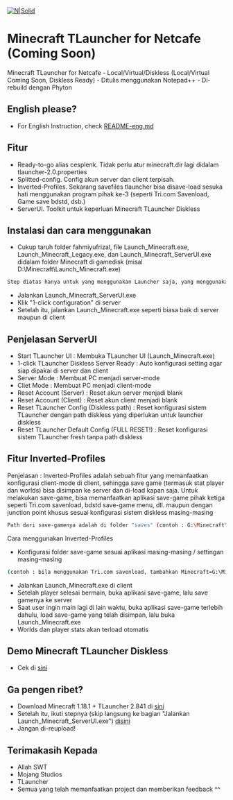 [![N|Solid](https://apkmody.io/wp-content/uploads/2018/07/Minecraft-MOD-APK-by-APKMODY.jpg)](#)

# Minecraft TLauncher for Netcafe (Coming Soon)

Minecraft TLauncher for Netcafe - Local/Virtual/Diskless (Local/Virtual Coming Soon, Diskless Ready) - Ditulis menggunakan Notepad++ - Di-rebuild dengan Phyton

## English please?

- For English Instruction, check [README-eng.md](https://github.com/fahmiyufrizal/minecraft-tlauncher-diskless/blob/main/README-eng.md)

## Fitur

- Ready-to-go alias cesplenk. Tidak perlu atur minecraft.dir lagi didalam tlauncher-2.0.properties
- Splitted-config. Config akun server dan client terpisah.
- Inverted-Profiles. Sekarang savefiles tlauncher bisa disave-load sesuka hati menggunakan program pihak ke-3 (seperti Tri.com Savenload, Game save bdstd, dsb.)
- ServerUI. Toolkit untuk keperluan Minecraft TLauncher Diskless

## Instalasi dan cara menggunakan

- Cukup taruh folder fahmiyufrizal, file Launch_Minecraft.exe, Launch_Minecraft_Legacy.exe, dan Launch_Minecraft_ServerUI.exe didalam folder Minecraft di gamedisk (misal D:\Minecraft\Launch_Minecraft.exe)
 ```sh
 Step diatas hanya untuk yang menggunakan Launcher saja, yang menggunakan repack-an dibawah, skip ke step berikutnya)
```
- Jalankan Launch_Minecraft_ServerUI.exe
- Klik "1-click configuration" di server
- Setelah itu, jalankan Launch_Minecraft.exe seperti biasa baik di server maupun di client

## Penjelasan ServerUI

- Start TLauncher UI : Membuka TLauncher UI (Launch_Minecraft.exe)
- 1-click TLauncher Diskless Server Ready : Auto konfigurasi setting agar siap dipakai di server dan client
- Server Mode : Membuat PC menjadi server-mode
- Cliet Mode : Membuat PC menjadi client-mode
- Reset Account (Server) : Reset akun server menjadi blank
- Reset Account (Client) : Reset akun client menjadi blank
- Reset TLauncher Config (Diskless path) : Reset konfigurasi sistem TLauncher dengan path diskless yang diperlukan untuk launcher diskless
- Reset TLauncher Default Config (FULL RESET!) : Reset konfigurasi sistem TLauncher fresh tanpa path diskless

## Fitur Inverted-Profiles

Penjelasan :
Inverted-Profiles adalah sebuah fitur yang memanfaatkan konfigurasi client-mode di client, sehingga save game (termasuk stat player dan worlds) bisa disimpan ke server dan di-load kapan saja.
Untuk melakukan save-game, bisa memanfaatkan aplikasi save-game pihak ketiga seperti Tri.com savenload, bdstd save-game menu, dll. maupun dengan junction point khusus sesuai konfigurasi sistem diskless masing-masing
```sh
Path dari save-gamenya adalah di folder "saves" (contoh : G:\Minecraft\saves)
```

Cara menggunakan Inverted-Profiles
- Konfigurasi folder save-game sesuai aplikasi masing-masing / settingan masing-masing
```sh
(contoh : bila menggunakan Tri.com savenload, tambahkan Minecraft=G:\Minecraft\saves\*.*)
```
- Jalankan Launch_Minecraft.exe di client
- Setelah player selesai bermain, buka aplikasi save-game, lalu save gamenya ke server
- Saat user ingin main lagi di lain waktu, buka aplikasi save-game terlebih dahulu, load save-game yang telah disimpan, lalu buka Launch_Minecraft.exe
- Worlds dan player stats akan terload otomatis

## Demo Minecraft TLauncher Diskless
- Cek di [sini](https://www.facebook.com/xbe24/posts/5116421668379759)

## Ga pengen ribet?

- Download Minecraft 1.18.1 + TLauncher 2.841 di [sini](https://bit.ly/3Jh0Xi4)
- Setelah itu, ikuti stepnya (skip langsung ke bagian "Jalankan Launch_Minecraft_ServerUI.exe") [disini](https://github.com/fahmiyufrizal/minecraft-tlauncher-diskless#instalasi-dan-cara-menggunakan)
- Jangan di-reupload!

## Terimakasih Kepada

- Allah SWT
- Mojang Studios
- TLauncher
- Semua yang telah memanfaatkan project dan memberikan feedback ^^
